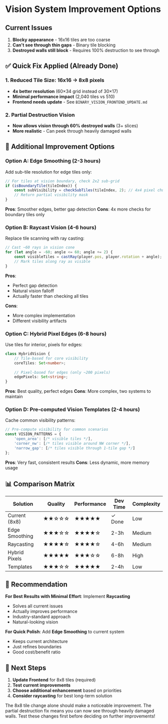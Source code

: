 # Vision System Improvement Options

## Current Issues

1. **Blocky appearance** - 16x16 tiles are too coarse
2. **Can't see through thin gaps** - Binary tile blocking
3. **Destroyed walls still block** - Requires 100% destruction to see through

## ✅ Quick Fix Applied (Already Done)

### 1. Reduced Tile Size: 16x16 → 8x8 pixels
- **4x better resolution** (60×34 grid instead of 30×17)
- **Minimal performance impact** (2,040 tiles vs 510)
- **Frontend needs update** - See `BINARY_VISION_FRONTEND_UPDATE.md`

### 2. Partial Destruction Vision
- **Now allows vision through 60% destroyed walls** (3+ slices)
- **More realistic** - Can peek through heavily damaged walls

## 🚀 Additional Improvement Options

### Option A: Edge Smoothing (2-3 hours)

Add sub-tile resolution for edge tiles only:

```typescript
// For tiles at vision boundary, check 2x2 sub-grid
if (isBoundaryTile(tileIndex)) {
    const subVisibility = checkSubTiles(tileIndex, 2); // 4x4 pixel chunks
    // Return partial visibility mask
}
```

**Pros**: Smoother edges, better gap detection
**Cons**: 4x more checks for boundary tiles only

### Option B: Raycast Vision (4-6 hours)

Replace tile scanning with ray casting:

```typescript
// Cast ~60 rays in vision cone
for (let angle = -60; angle <= 60; angle += 2) {
    const visibleTiles = castRay(player.pos, player.rotation + angle);
    // Mark tiles along ray as visible
}
```

**Pros**: 
- Perfect gap detection
- Natural vision falloff
- Actually faster than checking all tiles

**Cons**: 
- More complex implementation
- Different visibility artifacts

### Option C: Hybrid Pixel Edges (6-8 hours)

Use tiles for interior, pixels for edges:

```typescript
class HybridVision {
    // Tile-based for core visibility
    coreTiles: Set<number>;
    
    // Pixel-based for edges (only ~200 pixels)
    edgePixels: Set<string>;
}
```

**Pros**: Best quality, perfect edges
**Cons**: More complex, two systems to maintain

### Option D: Pre-computed Vision Templates (2-4 hours)

Cache common visibility patterns:

```typescript
// Pre-compute visibility for common scenarios
const VISION_PATTERNS = {
    'open_area': [/* visible tiles */],
    'corner_nw': [/* tiles visible around NW corner */],
    'narrow_gap': [/* tiles visible through 1-tile gap */]
};
```

**Pros**: Very fast, consistent results
**Cons**: Less dynamic, more memory usage

## 📊 Comparison Matrix

| Solution | Quality | Performance | Dev Time | Complexity |
|----------|---------|-------------|----------|------------|
| Current (8x8) | ★★☆☆☆ | ★★★★★ | ✓ Done | Low |
| Edge Smoothing | ★★★☆☆ | ★★★★☆ | 2-3h | Medium |
| Raycasting | ★★★★☆ | ★★★★☆ | 4-6h | Medium |
| Hybrid Pixels | ★★★★★ | ★★★☆☆ | 6-8h | High |
| Templates | ★★★☆☆ | ★★★★★ | 2-4h | Low |

## 🎯 Recommendation

**For Best Results with Minimal Effort**: Implement **Raycasting**
- Solves all current issues
- Actually improves performance
- Industry-standard approach
- Natural-looking vision

**For Quick Polish**: Add **Edge Smoothing** to current system
- Keeps current architecture
- Just refines boundaries
- Good cost/benefit ratio

## 🔧 Next Steps

1. **Update Frontend** for 8x8 tiles (required)
2. **Test current improvements** 
3. **Choose additional enhancement** based on priorities
4. **Consider raycasting** for best long-term solution

The 8x8 tile change alone should make a noticeable improvement. The partial destruction fix means you can now see through heavily damaged walls. Test these changes first before deciding on further improvements! 